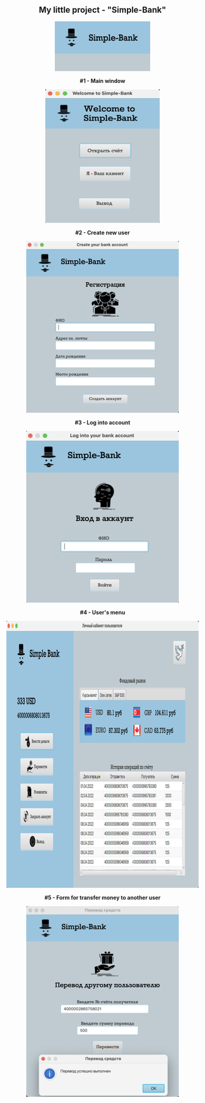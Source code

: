 <h2 align="center"> My little project - "Simple-Bank"</h2>
<p align="center">
  <img src="images for readme/bank-logo.png" width="250" height="130">
</p>

<p align="center">
  <b>#1 - Main window</b>
</p>
<p align="center">
  <img src="images for readme/main.png" width="300" height="350">
</p>

<p align="center">
  <b>#2 - Create new user</b>
</p>
<p align="center">
  <img src="images for readme/create.png" width="400" height="450">
</p>

<p align="center">
  <b>#3 - Log into account</b>
</p>
<p align="center">
  <img src="images for readme/login.png" width="400" height="450">
</p>

<p align="center">
  <b>#4 - User's menu</b>
</p>
<p align="center">
  <img src="images for readme/usermenu.png" width="1000" height="700">
</p>

<p align="center">
  <b>#5 - Form for transfer money to another user</b>
</p>
<p align="center">
  <img src="images for readme/transfer.png" width="400" height="500">
</p>
